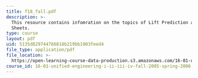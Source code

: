 ```yaml
---
title: f18_fall.pdf
description: >-
  This resource contains infomration on the topics of Lift Prediction and Vortex
  Sheets.
type: course
layout: pdf
uid: 5135d829744766818b219bb1903feed4
file_type: application/pdf
file_location: >-
  https://open-learning-course-data-production.s3.amazonaws.com/16-01-unified-engineering-i-ii-iii-iv-fall-2005-spring-2006/5135d829744766818b219bb1903feed4_f18_fall.pdf
course_id: 16-01-unified-engineering-i-ii-iii-iv-fall-2005-spring-2006
---
```

